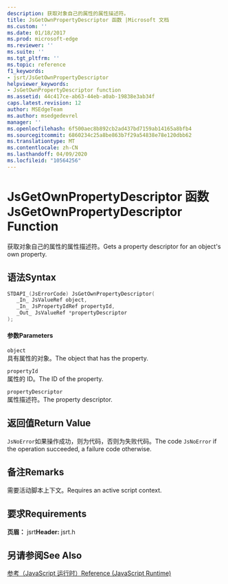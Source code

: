 ```yaml
---
description: 获取对象自己的属性的属性描述符。
title: JsGetOwnPropertyDescriptor 函数 |Microsoft 文档
ms.custom: ''
ms.date: 01/18/2017
ms.prod: microsoft-edge
ms.reviewer: ''
ms.suite: ''
ms.tgt_pltfrm: ''
ms.topic: reference
f1_keywords:
- jsrt/JsGetOwnPropertyDescriptor
helpviewer_keywords:
- JsGetOwnPropertyDescriptor function
ms.assetid: 44c417ce-ab63-44eb-a0ab-19838e3ab34f
caps.latest.revision: 12
author: MSEdgeTeam
ms.author: msedgedevrel
manager: ''
ms.openlocfilehash: 6f500aec8b892cb2ad437bd7159ab14165a8bfb4
ms.sourcegitcommit: 6860234c25a8be863b7f29a54838e78e120dbb62
ms.translationtype: MT
ms.contentlocale: zh-CN
ms.lasthandoff: 04/09/2020
ms.locfileid: "10564256"
---
```

# <span data-ttu-id="e5e9c-103">JsGetOwnPropertyDescriptor 函数</span><span class="sxs-lookup"><span data-stu-id="e5e9c-103">JsGetOwnPropertyDescriptor Function</span></span>
<span data-ttu-id="e5e9c-104">获取对象自己的属性的属性描述符。</span><span class="sxs-lookup"><span data-stu-id="e5e9c-104">Gets a property descriptor for an object's own property.</span></span>  
  
## <span data-ttu-id="e5e9c-105">语法</span><span class="sxs-lookup"><span data-stu-id="e5e9c-105">Syntax</span></span>  
  
```cpp  
STDAPI_(JsErrorCode) JsGetOwnPropertyDescriptor(  
   _In_ JsValueRef object,  
   _In_ JsPropertyIdRef propertyId,  
   _Out_ JsValueRef *propertyDescriptor  
);  
```  
  
#### <span data-ttu-id="e5e9c-106">参数</span><span class="sxs-lookup"><span data-stu-id="e5e9c-106">Parameters</span></span>  
 `object`  
 <span data-ttu-id="e5e9c-107">具有属性的对象。</span><span class="sxs-lookup"><span data-stu-id="e5e9c-107">The object that has the property.</span></span>  
  
 `propertyId`  
 <span data-ttu-id="e5e9c-108">属性的 ID。</span><span class="sxs-lookup"><span data-stu-id="e5e9c-108">The ID of the property.</span></span>  
  
 `propertyDescriptor`  
 <span data-ttu-id="e5e9c-109">属性描述符。</span><span class="sxs-lookup"><span data-stu-id="e5e9c-109">The property descriptor.</span></span>  
  
## <span data-ttu-id="e5e9c-110">返回值</span><span class="sxs-lookup"><span data-stu-id="e5e9c-110">Return Value</span></span>  
 <span data-ttu-id="e5e9c-111">`JsNoError`如果操作成功，则为代码，否则为失败代码。</span><span class="sxs-lookup"><span data-stu-id="e5e9c-111">The code `JsNoError` if the operation succeeded, a failure code otherwise.</span></span>  
  
## <span data-ttu-id="e5e9c-112">备注</span><span class="sxs-lookup"><span data-stu-id="e5e9c-112">Remarks</span></span>  
 <span data-ttu-id="e5e9c-113">需要活动脚本上下文。</span><span class="sxs-lookup"><span data-stu-id="e5e9c-113">Requires an active script context.</span></span>  
  
## <span data-ttu-id="e5e9c-114">要求</span><span class="sxs-lookup"><span data-stu-id="e5e9c-114">Requirements</span></span>  
 <span data-ttu-id="e5e9c-115">**页眉：** jsrt</span><span class="sxs-lookup"><span data-stu-id="e5e9c-115">**Header:** jsrt.h</span></span>  
  
## <span data-ttu-id="e5e9c-116">另请参阅</span><span class="sxs-lookup"><span data-stu-id="e5e9c-116">See Also</span></span>  
 [<span data-ttu-id="e5e9c-117">参考（JavaScript 运行时）</span><span class="sxs-lookup"><span data-stu-id="e5e9c-117">Reference (JavaScript Runtime)</span></span>](../chakra-hosting/reference-javascript-runtime.md)